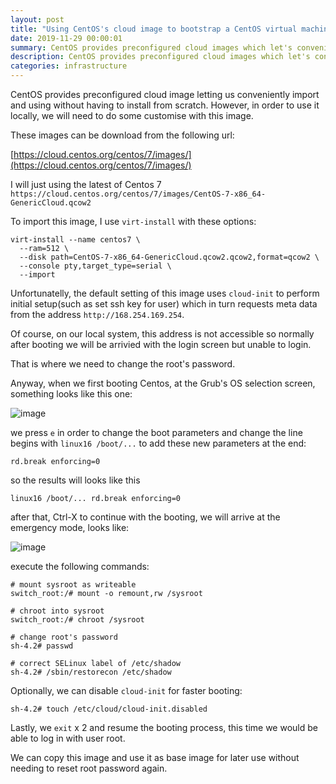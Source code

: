 ```yaml
---
layout: post
title: "Using CentOS's cloud image to bootstrap a CentOS virtual machine"
date: 2019-11-29 00:00:01
summary: CentOS provides preconfigured cloud images which let's conveniently import and using without having to install from scratch. We will do some customise with this image in this post.
description: CentOS provides preconfigured cloud images which let's conveniently import and using without having to install from scratch. We will do some customise with this image in this post.
categories: infrastructure
---
```


CentOS provides preconfigured cloud image letting us conveniently import and using without having to install from scratch. However, in order to use it locally, we will need to do some customise with this image.

These images can be download from the following url:

[https://cloud.centos.org/centos/7/images/](https://cloud.centos.org/centos/7/images/)

I will just using the latest of Centos 7 `https://cloud.centos.org/centos/7/images/CentOS-7-x86_64-GenericCloud.qcow2`

To import this image, I use `virt-install` with these options:

```
virt-install --name centos7 \
  --ram=512 \
  --disk path=CentOS-7-x86_64-GenericCloud.qcow2.qcow2,format=qcow2 \
  --console pty,target_type=serial \
  --import
```

Unfortunatelly, the default setting of this image uses `cloud-init` to perform initial setup(such as set ssh key for user) which in turn requests meta data from the address `http://168.254.169.254`.

Of course, on our local system, this address is not accessible so normally after booting we will be arrivied with the login screen but unable to login.

That is where we need to change the root's password.

Anyway, when we first booting Centos, at the Grub's OS selection screen, something looks like this one:

![image](https://user-images.githubusercontent.com/5134525/69855259-798bf600-12ce-11ea-8f3b-aecfcb08df0e.png)

we press `e` in order to change the boot parameters and change the line begins with `linux16 /boot/...` to add these new parameters at the end:

```
rd.break enforcing=0
```

so the results will looks like this

```
linux16 /boot/... rd.break enforcing=0
```

after that, Ctrl-X to continue with the booting, we will arrive at the emergency mode, looks like:

![image](https://user-images.githubusercontent.com/5134525/69855556-164e9380-12cf-11ea-9746-cf51f1edf80b.png)

execute the following commands:

```
# mount sysroot as writeable
switch_root:/# mount -o remount,rw /sysroot

# chroot into sysroot
switch_root:/# chroot /sysroot

# change root's password
sh-4.2# passwd

# correct SELinux label of /etc/shadow
sh-4.2# /sbin/restorecon /etc/shadow
```

Optionally, we can disable `cloud-init` for faster booting:

```
sh-4.2# touch /etc/cloud/cloud-init.disabled
```

Lastly, we `exit` x 2 and resume the booting process, this time we would be able to log in with user root.

We can copy this image and use it as base image for later use without needing to reset root password again.
